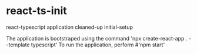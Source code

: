 # react-ts-init

react-typescript application cleaned-up initial-setup

The application is bootstraped using the command 'npx create-react-app . --template typescript'
To run the application, perform #'npm start'
